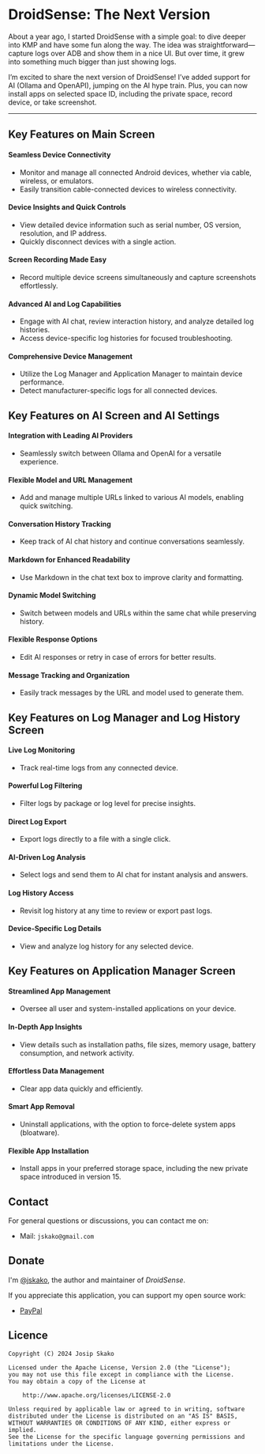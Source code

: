 # DroidSense: The Next Version

About a year ago, I started DroidSense with a simple goal: to dive deeper into KMP and have some fun along the way. The idea was straightforward—capture logs over ADB and show them in a nice UI. But over time, it grew into something much bigger than just showing logs.

I’m excited to share the next version of DroidSense! I’ve added support for AI (Ollama and OpenAPI), jumping on the AI hype train. Plus, you can now install apps on selected space ID, including the private space, record device, or take screenshot.

---

## Key Features on Main Screen

#### Seamless Device Connectivity
- Monitor and manage all connected Android devices, whether via cable, wireless, or emulators.
- Easily transition cable-connected devices to wireless connectivity.

#### Device Insights and Quick Controls
- View detailed device information such as serial number, OS version, resolution, and IP address.
- Quickly disconnect devices with a single action.

#### Screen Recording Made Easy
- Record multiple device screens simultaneously and capture screenshots effortlessly.

#### Advanced AI and Log Capabilities
- Engage with AI chat, review interaction history, and analyze detailed log histories.
- Access device-specific log histories for focused troubleshooting.

#### Comprehensive Device Management
- Utilize the Log Manager and Application Manager to maintain device performance.
- Detect manufacturer-specific logs for all connected devices.


## Key Features on AI Screen and AI Settings

#### Integration with Leading AI Providers
- Seamlessly switch between Ollama and OpenAI for a versatile experience.

#### Flexible Model and URL Management
- Add and manage multiple URLs linked to various AI models, enabling quick switching.

#### Conversation History Tracking
- Keep track of AI chat history and continue conversations seamlessly.

#### Markdown for Enhanced Readability
- Use Markdown in the chat text box to improve clarity and formatting.

#### Dynamic Model Switching
- Switch between models and URLs within the same chat while preserving history.

#### Flexible Response Options
- Edit AI responses or retry in case of errors for better results.

#### Message Tracking and Organization
- Easily track messages by the URL and model used to generate them.


## Key Features on Log Manager and Log History Screen

#### Live Log Monitoring
- Track real-time logs from any connected device.

#### Powerful Log Filtering
- Filter logs by package or log level for precise insights.

#### Direct Log Export
- Export logs directly to a file with a single click.

#### AI-Driven Log Analysis
- Select logs and send them to AI chat for instant analysis and answers.

#### Log History Access
- Revisit log history at any time to review or export past logs.

#### Device-Specific Log Details
- View and analyze log history for any selected device.


## Key Features on Application Manager Screen

#### Streamlined App Management
- Oversee all user and system-installed applications on your device.

#### In-Depth App Insights
- View details such as installation paths, file sizes, memory usage, battery consumption, and network activity.

#### Effortless Data Management
- Clear app data quickly and efficiently.

#### Smart App Removal
- Uninstall applications, with the option to force-delete system apps (bloatware).

#### Flexible App Installation
- Install apps in your preferred storage space, including the new private space introduced in version 15.


## Contact

For general questions or discussions, you can contact me on:

- Mail: `jskako@gmail.com`

## Donate

I'm [@jskako](https://github.com/jskako), the author and maintainer of _DroidSense_.

If you appreciate this application, you can support my open source
work:

- [PayPal](https://paypal.me/jskako)

## Licence

    Copyright (C) 2024 Josip Skako

    Licensed under the Apache License, Version 2.0 (the "License");
    you may not use this file except in compliance with the License.
    You may obtain a copy of the License at

        http://www.apache.org/licenses/LICENSE-2.0

    Unless required by applicable law or agreed to in writing, software
    distributed under the License is distributed on an "AS IS" BASIS,
    WITHOUT WARRANTIES OR CONDITIONS OF ANY KIND, either express or implied.
    See the License for the specific language governing permissions and
    limitations under the License.